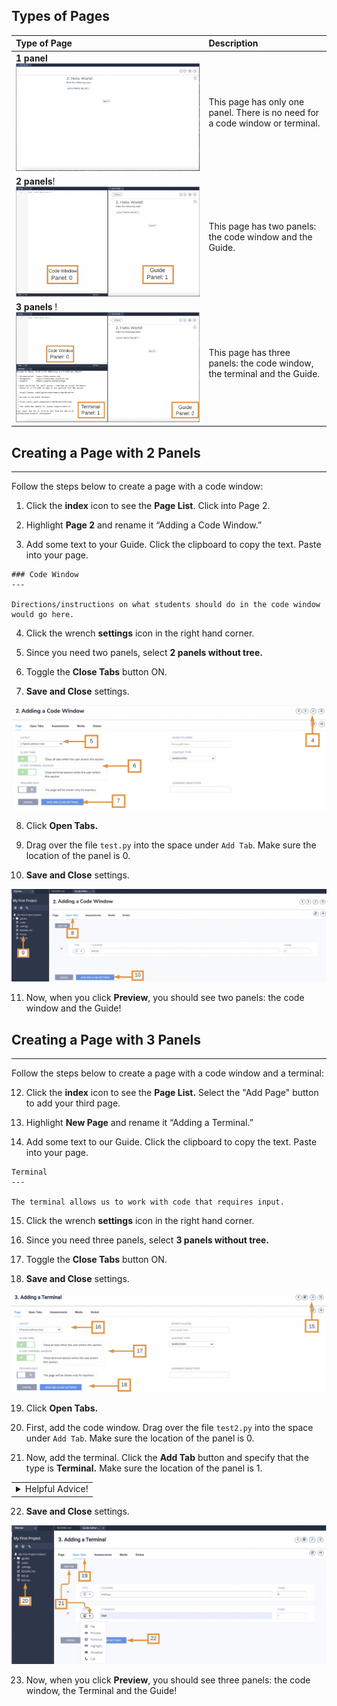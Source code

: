 ## Types of Pages

| Type of Page | Description |
| :------ | :----------- | 
|**1 panel** ![One panel_Guide](.guides/img/1panel.png)| This page has only one panel. There is no need for a code window or terminal. |
|**2 panels**! ![Two panels_Code Window/Guide](.guides/img/2panelnew.png) | This page has two panels: the code window and the Guide. |
|**3 panels** !![Three panels_Code Window/Guide/Terminal](.guides/img/3panelnew.png) | This page has three panels: the code window, the terminal and the Guide.|

## Creating a Page with 2 Panels
---
Follow the steps below to create a page with a code window:

1. Click the **index** icon to see the **Page List**. Click into Page 2. 

2. Highlight **Page 2** and rename it “Adding a Code Window.”

3. Add some text to your Guide. Click the clipboard to copy the text. Paste into your page.

```
### Code Window
---

Directions/instructions on what students should do in the code window would go here.

```
4. Click the wrench **settings** icon in the right hand corner. 

5. Since you need two panels, select **2 panels without tree.**

6. Toggle the **Close Tabs** button ON. 

7. **Save and Close** settings.

![Add panels for a code window](.guides/img/addacodewindow1.png)

8. Click **Open Tabs.**
 
9. Drag over the file `test.py` into the space under `Add Tab`. Make sure the location of the panel is 0. 

10. **Save and Close** settings.

![Add code window file in open tabs](.guides/img/addacodewindow2.png)

11. Now, when you click **Preview**, you should see two panels: the code window and the Guide! 

## Creating a Page with 3 Panels
---

Follow the steps below to create a page with a code window and a terminal:

12. Click the **index** icon to see the **Page List.** Select the "Add Page" button to add your third page.

13. Highlight **New Page** and rename it “Adding a Terminal.”

14. Add some text to our Guide. Click the clipboard to copy the text. Paste into your page.

```
Terminal 
---

The terminal allows us to work with code that requires input. 
```

15. Click the wrench **settings** icon in the right hand corner. 

16. Since you need three panels, select **3 panels without tree.**

17. Toggle the **Close Tabs** button ON. 

18. **Save and Close** settings.

![Add panels for a terminal](.guides/img/new3panel.png)

19. Click **Open Tabs.**

20. First, add the code window. Drag over the file `test2.py` into the space under `Add Tab`. Make sure the location of the panel is 0. 

21. Now, add the terminal. Click the **Add Tab** button and specify that the type is **Terminal.** Make sure the location of the panel is 1. 

<table><tbody ><tr><td><details><summary>
Helpful Advice!
</summary><hr>

Type `clear` into the Terminal's file name to get a much cleaner Terminal!</details></td></tr></tbody>
</table>
	
22. **Save and Close** settings.

![Add terminal file in open tabs](.guides/img/new3panelopentabs.png)

23. Now, when you click **Preview**, you should see three panels: the code window, the Terminal and the Guide! 
